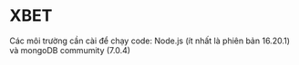 # XBET
Các môi trường cần cài để chạy code: Node.js (ít nhất là phiên bản 16.20.1) và mongoDB commumity (7.0.4) 
